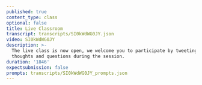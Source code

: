 ```yaml
---
published: true
content_type: class
optional: false
title: Live Classroom
transcript: transcripts/SI0kWdWG0JY.json
video: SI0kWdWG0JY
description: >-
  The live class is now open, we welcome you to participate by tweeting your
  thoughts and questions during the session.
duration: '1846'
expectsubmission: false
prompts: transcripts/SI0kWdWG0JY_prompts.json
---
```

